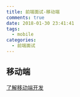 ```yaml
---
title: 前端面试-移动端
comments: true
date: 2018-01-30 23:41:41
tags:
  - mobile
categories:
  - 前端面试
---
```


## 移动端
<!-- more -->
[了解移动端开发](https://linghuam.github.io/2017/12/28/%E4%BA%86%E8%A7%A3%E7%A7%BB%E5%8A%A8%E7%AB%AF%E5%BC%80%E5%8F%91/)
